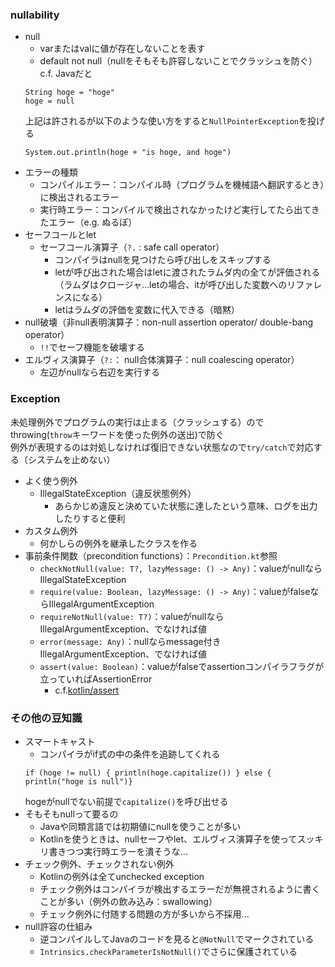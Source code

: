 ### nullability
- null
    - varまたはvalに値が存在しないことを表す
    - default not null（nullをそもそも許容しないことでクラッシュを防ぐ）
    c.f. Javaだと
    ```
    String hoge = "hoge"
    hoge = null 
    ```
    上記は許されるが以下のような使い方をすると`NullPointerException`を投げる
    ```
    System.out.println(hoge + "is hoge, and hoge")
    ```
- エラーの種類
    - コンパイルエラー：コンパイル時（プログラムを機械語へ翻訳するとき）に検出されるエラー
    - 実行時エラー：コンパイルで検出されなかったけど実行してたら出てきたエラー（e.g. ぬるぽ）
- セーフコールとlet
    - セーフコール演算子（`?.` : safe call operator）
        - コンパイラはnullを見つけたら呼び出しをスキップする
        - letが呼び出された場合はletに渡されたラムダ内の全てが評価される（ラムダはクロージャ...letの場合、itが呼び出した変数へのリファレンスになる）
        - letはラムダの評価を変数に代入できる（暗黙）
- null破壊（非null表明演算子：non-null assertion operator/ double-bang operator）
    - `!!`でセーフ機能を破壊する
- エルヴィス演算子（`?:`： null合体演算子：null coalescing operator）
    - 左辺がnullなら右辺を実行する
    
### Exception
未処理例外でプログラムの実行は止まる（クラッシュする）のでthrowing(`throw`キーワードを使った例外の送出)で防ぐ
<br>例外が表現するのは対処しなければ復旧できない状態なので`try/catch`で対応する（システムを止めない）
- よく使う例外
    - IllegalStateException（違反状態例外）
        - あらかじめ違反と決めていた状態に達したという意味、ログを出力したりすると便利
- カスタム例外
    - 何かしらの例外を継承したクラスを作る
- 事前条件関数（precondition functions）：`Precondition.kt`参照
    - `checkNotNull(value: T?, lazyMessage: () -> Any)`：valueがnullならIllegalStateException
    - `require(value: Boolean, lazyMessage: () -> Any)`：valueがfalseならIllegalArgumentException
    - `requireNotNull(value: T?)`：valueがnullならIllegalArgumentException、でなければ値
    - `error(message: Any)`：nullならmessage付きIllegalArgumentException、でなければ値
    - `assert(value: Boolean)`：valueがfalseでassertionコンパイラフラグが立っていればAssertionError
        - c.f.[kotlin/assert](https://kotlinlang.org/api/latest/jvm/stdlib/kotlin/assert.html)

### その他の豆知識
- スマートキャスト
    - コンパイラがif式の中の条件を追跡してくれる
    ```
    if (hoge != null) { println(hoge.capitalize()) } else { println("hoge is null")}
    ```
    hogeがnullでない前提で`capitalize()`を呼び出せる
- そもそもnullって要るの
    - Javaや同類言語では初期値にnullを使うことが多い
    - Kotlinを使うときは、nullセーフやlet、エルヴィス演算子を使ってスッキリ書きつつ実行時エラーを潰そうな...
- チェック例外、チェックされない例外
    - Kotlinの例外は全てunchecked exception
    - チェック例外はコンパイラが検出するエラーだが無視されるように書くことが多い（例外の飲み込み：swallowing）
    - チェック例外に付随する問題の方が多いから不採用...
- null許容の仕組み
    - 逆コンパイルしてJavaのコードを見ると`@NotNull`でマークされている
    - `Intrinsics.checkParameterIsNotNull()`でさらに保護されている
    